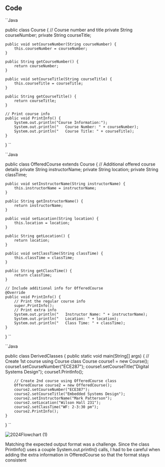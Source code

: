 ## Code

``Java

public class Course {
    // Course number and title
    private String courseNumber;
    private String courseTitle;

    public void setCourseNumber(String courseNumber) {
        this.courseNumber = courseNumber;
    }

    public String getCourseNumber() {
        return courseNumber;
    }

    public void setCourseTitle(String courseTitle) {
        this.courseTitle = courseTitle;
    }

    public String getCourseTitle() {
        return courseTitle;
    }

    // Print course info
    public void PrintInfo() {
        System.out.println("Course Information:");
        System.out.println("   Course Number: " + courseNumber);
        System.out.println("   Course Title: " + courseTitle);
    }
}
``

``Java

public class OfferedCourse extends Course {
    // Additional offered course details
    private String instructorName;
    private String location;
    private String classTime;

    public void setInstructorName(String instructorName) {
        this.instructorName = instructorName;
    }

    public String getInstructorName() {
        return instructorName;
    }

    public void setLocation(String location) {
        this.location = location;
    }

    public String getLocation() {
        return location;
    }

    public void setClassTime(String classTime) {
        this.classTime = classTime;
    }

    public String getClassTime() {
        return classTime;
    }

    // Include additional info for OfferedCourse
    @Override
    public void PrintInfo() {
        // Print the regular course info
        super.PrintInfo();
        // Print extra info
        System.out.println("   Instructor Name: " + instructorName);
        System.out.println("   Location: " + location);
        System.out.println("   Class Time: " + classTime);
    }
}
``

``Java

public class DerivedClasses {
    public static void main(String[] args) {
        // Create 1st course using Course class
        Course course1 = new Course();
        course1.setCourseNumber("ECE287");
        course1.setCourseTitle("Digital Systems Design");
        course1.PrintInfo();

        // Create 2nd course using OfferedCourse class
        OfferedCourse course2 = new OfferedCourse();
        course2.setCourseNumber("ECE387");
        course2.setCourseTitle("Embedded Systems Design");
        course2.setInstructorName("Mark Patterson");
        course2.setLocation("Wilson Hall 231");
        course2.setClassTime("WF: 2-3:30 pm");
        course2.PrintInfo();
    }
}
``

![2024Flowchart (1)](https://github.com/user-attachments/assets/69e9332b-354c-4294-b7f0-a50a2a239fa9)

Matching the expected output format was a challenge. Since the class PrintInfo() uses a couple System.out.println() calls, I had to be
careful when adding the extra information in OfferedCourse so that the format stays consistent

